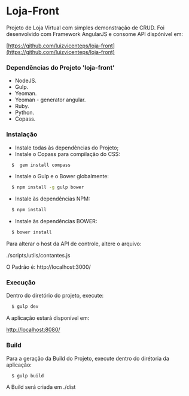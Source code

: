# Loja-Front
Projeto de Loja Virtual com simples demonstração de CRUD. Foi desenvolvido com Framework AngularJS e consome API dispónível em:

[https://github.com/luizvicenteps/loja-front](https://github.com/luizvicenteps/loja-front)


### Dependências do Projeto 'loja-front'
  * NodeJS.
  * Gulp.
  * Yeoman.
  * Yeoman - generator angular.
  * Ruby.
  * Python.
  * Copass.


### Instalação
  * Instale todas às dependências do Projeto;
  * Instale o Copass para compilação do CSS:
  ```bash
    $  gem install compass
  ```
  * Instale o Gulp e o Bower globalmente:
  ```bash
    $ npm install -g gulp bower
  ```
  * Instale às dependências NPM:
  ```bash
    $ npm install
  ```    
  * Instale às dependências BOWER:
  ```bash
    $ bower install
  ``` 
Para alterar o host da API de controle, altere o arquivo:

./scripts/utils/contantes.js

O Padrão é: http://localhost:3000/


### Execução
  
  Dentro do diretório do projeto, execute:
  ```bash
    $ gulp dev
  ``` 
A aplicação estará disponível em:
  
[http://localhost:8080/](http://localhost:8080/)


### Build
Para a geração da Build do Projeto, execute dentro do dirétoria da aplicação:
  ```bash
    $ gulp build
  ``` 
A Build será criada em ./dist
  